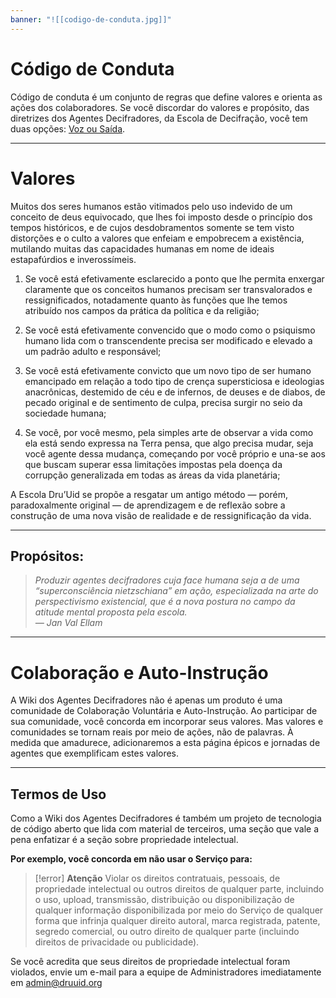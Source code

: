 ```yaml
---
banner: "![[codigo-de-conduta.jpg]]"
---
```



# Código de Conduta

Código de conduta é um conjunto de regras que define valores e orienta as ações dos colaboradores. Se você discordar do valores e propósito, das diretrizes dos Agentes Decifradores, da Escola de Decifração, você tem duas opções: [Voz ou Saída](https://youtu.be/4mQzEHpGY7I).

---
# Valores

Muitos dos seres humanos estão vitimados pelo uso indevido de um conceito de deus equivocado, que lhes foi imposto desde o princípio dos tempos históricos, e de cujos desdobramentos somente se tem visto distorções e o culto a valores que enfeiam e empobrecem a existência, mutilando muitas das capacidades humanas em nome de ideais estapafúrdios e inverossímeis.

1.  Se você está efetivamente esclarecido a ponto que lhe permita enxergar claramente que os conceitos humanos precisam ser transvalorados e ressignificados, notadamente quanto às funções que lhe temos atribuído nos campos da prática da política e da religião;
    
2.  Se você está efetivamente convencido que o modo como o psiquismo humano lida com o transcendente precisa ser modificado e elevado a um padrão adulto e responsável;
    
3.  Se você está efetivamente convicto que um novo tipo de ser humano emancipado em relação a todo tipo de crença supersticiosa e ideologias anacrônicas, destemido de céu e de infernos, de deuses e de diabos, de pecado original e de sentimento de culpa, precisa surgir no seio da sociedade humana;
    
4.  Se você, por você mesmo, pela simples arte de observar a vida como ela está sendo expressa na Terra pensa, que algo precisa mudar, seja você agente dessa mudança, começando por você próprio e una-se aos que buscam superar essa limitações impostas pela doença da corrupção generalizada em todas as áreas da vida planetária;
    

A Escola Dru’Uid se propõe a resgatar um antigo método — porém, paradoxalmente original — de aprendizagem e de reflexão sobre a construção de uma nova visão de realidade e de ressignificação da vida.

---
## Propósitos:

> _Produzir agentes decifradores cuja face humana seja a de uma “superconsciência nietzschiana” em ação, especializada na arte do perspectivismo existencial, que é a nova postura no campo da atitude mental proposta pela escola._  
> _— Jan Val Ellam_

---
# Colaboração e Auto-Instrução

A Wiki dos Agentes Decifradores não é apenas um produto é uma comunidade de Colaboração Voluntária e Auto-Instrução. Ao participar de sua comunidade, você concorda em incorporar seus valores. Mas valores e comunidades se tornam reais por meio de ações, não de palavras. À medida que amadurece, adicionaremos a esta página épicos e jornadas de agentes que exemplificam estes valores.

---
## Termos de Uso

Como a Wiki dos Agentes Decifradores é também um projeto de tecnologia de código aberto que lida com material de terceiros, uma seção que vale a pena enfatizar é a seção sobre propriedade intelectual.

**Por exemplo, você concorda em não usar o Serviço para:**

> [!error] **Atenção** 
> Violar os direitos contratuais, pessoais, de propriedade intelectual ou outros direitos de qualquer parte, incluindo o uso, upload, transmissão, distribuição ou disponibilização de qualquer informação disponibilizada por meio do Serviço de qualquer forma que infrinja qualquer direito autoral, marca registrada, patente, segredo comercial, ou outro direito de qualquer parte (incluindo direitos de privacidade ou publicidade).

Se você acredita que seus direitos de propriedade intelectual foram violados, envie um e-mail para a equipe de Administradores imediatamente em [admin@druuid.org](mailto:admin@druuid.org)